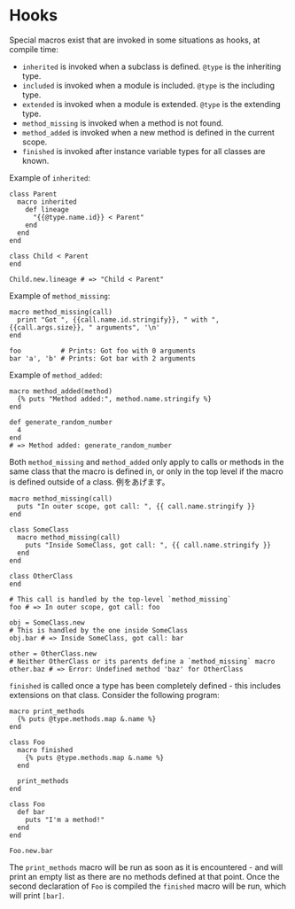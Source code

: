 # Hooks

Special macros exist that are invoked in some situations as hooks, at compile time:
* `inherited` is invoked when a subclass is defined. `@type` is the inheriting type.
* `included` is invoked when a module is included. `@type` is the including type.
* `extended` is invoked when a module is extended. `@type` is the extending type.
* `method_missing` is invoked when a method is not found.
* `method_added` is invoked when a new method is defined in the current scope.
* `finished` is invoked after instance variable types for all classes are known.

Example of `inherited`:

```crystal
class Parent
  macro inherited
    def lineage
      "{{@type.name.id}} < Parent"
    end
  end
end

class Child < Parent
end

Child.new.lineage # => "Child < Parent"
```

Example of `method_missing`:

```crystal
macro method_missing(call)
  print "Got ", {{call.name.id.stringify}}, " with ", {{call.args.size}}, " arguments", '\n'
end

foo          # Prints: Got foo with 0 arguments
bar 'a', 'b' # Prints: Got bar with 2 arguments
```

Example of `method_added`:

```crystal
macro method_added(method)
  {% puts "Method added:", method.name.stringify %}
end

def generate_random_number
  4
end
# => Method added: generate_random_number
```

Both `method_missing` and `method_added` only apply to calls or methods in the same class that the macro is defined in, or only in the top level if the macro is defined outside of a class. 例をあげます。

```crystal
macro method_missing(call)
  puts "In outer scope, got call: ", {{ call.name.stringify }}
end

class SomeClass
  macro method_missing(call)
    puts "Inside SomeClass, got call: ", {{ call.name.stringify }}
  end
end

class OtherClass
end

# This call is handled by the top-level `method_missing`
foo # => In outer scope, got call: foo

obj = SomeClass.new
# This is handled by the one inside SomeClass
obj.bar # => Inside SomeClass, got call: bar

other = OtherClass.new
# Neither OtherClass or its parents define a `method_missing` macro
other.baz # => Error: Undefined method 'baz' for OtherClass
```

`finished` is called once a type has been completely defined - this includes extensions on that class. Consider the following program:

```crystal
macro print_methods
  {% puts @type.methods.map &.name %}
end

class Foo
  macro finished
    {% puts @type.methods.map &.name %}
  end

  print_methods
end

class Foo
  def bar
    puts "I'm a method!"
  end
end

Foo.new.bar
```

The `print_methods` macro will be run as soon as it is encountered - and will print an empty list as there are no methods defined at that point. Once the second declaration of `Foo` is compiled the `finished` macro will be run, which will print `[bar]`.
